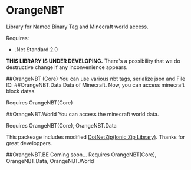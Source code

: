 # OrangeNBT
Library for Named Binary Tag and Minecraft world access.

Requires:
* .Net Standard 2.0

__THIS LIBRARY IS UNDER DEVELOPING.__
There's a possibility that we do destructive change if any inconvenience appears.

##OrangeNBT (Core)
You can use various nbt tags, serialize json and File IO.
##OrangeNBT.Data
Data of Minecraft.
Now, you can access minecraft block datas.

Requires OrangeNBT(Core)

##OrangeNBT.World
You can access the minecraft world data.

Requires OrangeNBT(Core), OrangeNBT.Data

This packeage includes modified [DotNetZip(Ionic Zip Library)](https://archive.codeplex.com/?p=dotnetzip).
Thanks for great developpers.

##OrangeNBT.BE
Coming soon...
Requires OrangeNBT(Core), OrangeNBT.Data, OrangeNBT.World

